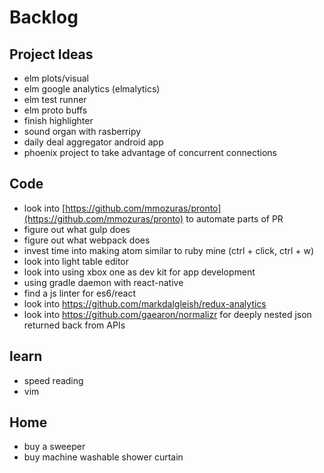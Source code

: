 # Backlog
## Project Ideas
- elm plots/visual
- elm google analytics (elmalytics)
- elm test runner
- elm proto buffs
- finish highlighter
- sound organ with rasberripy
- daily deal aggregator android app
- phoenix project to take advantage of concurrent connections

## Code
- look into [https://github.com/mmozuras/pronto](https://github.com/mmozuras/pronto) to automate parts of PR
- figure out what gulp does
- figure out what webpack does
- invest time into making atom similar to ruby mine (ctrl + click, ctrl + w)
- look into light table editor
- look into using xbox one as dev kit for app development
- using gradle daemon with react-native
- find a js linter for es6/react
- look into https://github.com/markdalgleish/redux-analytics
- look into https://github.com/gaearon/normalizr for deeply nested json returned back from APIs

## learn
- speed reading
- vim

## Home
- buy a sweeper
- buy machine washable shower curtain
